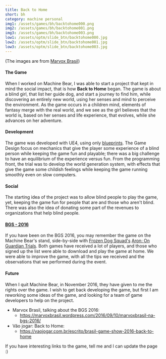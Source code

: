 ```yaml
---
title: Back to Home
short: bh
category: machine personal
img1: /assets/games/bh/backtohome000.png
img2: /assets/games/bh/backtohome001.png
img3: /assets/games/bh/backtohome003.png
low1: /assets/optm/slide_btn/backtohome000.jpg
low2: /assets/optm/slide_btn/backtohome001.jpg
low3: /assets/optm/slide_btn/backtohome003.jpg
---
```


(The images are from [Marvox Brasil](https://marvoxbrasil.wordpress.com/2016/09/10/marvoxbrasil-na-bgs-2016/))

#### The Game


When I worked on Machine Bear, I was able to start a project that kept in mind the social impact, that is how **Back to Home** began. The game is about a blind girl, that list her guide dog, and start a journey to find him, while discovering an entirely new world, using her senses and mind to perceive the environment. As the game occurs in a children mind, elements of fantasy merge with the real world, and we see as the girl believes that the world is, based on her senses and life experience, that evolves, while she advances on her adventure.

#### Development

The game was developed with UE4, using only [blueprints](https://docs.unrealengine.com/latest/INT/Engine/Blueprints/). The Game Design focus on mechanics that give the player some experience of a blind person while keeping the game fun and playable; there was a big challenge to have an equilibrium of the experience versus fun. From the programming front, the trial was to develop the world generation system, with effects that give the game some childish feelings while keeping the game running smoothly even on slow computers.

#### Social

The starting idea of the project was to allow blind people to play the game, yet, keeping the game fun for people that are and those who aren't blind. There was also the idea of donating some part of the revenues to organizations that help blind people.

#### [BGS - 2016](http://www.brasilgameshow.com.br/site-novo-da-bgs-2016-no-ar/)

If you have been on the BGS 2016, you may remember the game on the Machine Bear's stand, side-by-side with [Frozen Dog Squad's](https://www.facebook.com/FrozenDogSquad/) [Aron: On Guardian Trials](https://brenooshiro.itch.io/aron). Both games have received a lot of players, and those who signed up the list were able to download and play the game at home. We were able to improve the game, with all the tips we received and the observations that we performed during the event. 

#### Future

When I quit Machine Bear, in November 2016, they have given to me the rights over the game. I wish to get back developing the game, but first I am reworking some ideas of the game, and looking for a team of game developers to help on the project.

- Marvox Brasil, talking about the BGS 2016:
	- <https://marvoxbrasil.wordpress.com/2016/09/10/marvoxbrasil-na-bgs-2016/>
- Vão jogar: Back to Home:
	- <https://vaojogar.com.br/escrito/brasil-game-show-2016-back-to-home>

If you have interesting links to the game, tell me and I can update the page :)